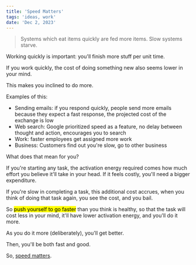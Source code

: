 ```yaml
---
title: 'Speed Matters'
tags: 'ideas, work'
date: 'Dec 2, 2023'
---
```


> Systems which eat items quickly are fed more items. Slow systems starve.

Working quickly is important: you'll finish more stuff per unit time.

If you work quickly, the cost of doing something new also seems lower in your mind.

This makes you inclined to do more.

Examples of this:

- Sending emails: if you respond quickly, people send more emails because they expect a fast response, the projected cost of the exchange is low
- Web search: Google prioritized speed as a feature, no delay between thought and action, encourages you to search
- Work: faster employees get assigned more work
- Business: Customers find out you're slow, go to other business

What does that mean for you?

If you're starting any task, the activation energy required comes how much effort you believe it'll take in your head. If it feels costly, you'll need a bigger expenditure.

If you're slow in completing a task, this additional cost accrues, when you think of doing that task again, you see the cost, and you bail.

So <mark>push yourself to go faster</mark> than you think is healthy, so that the task will cost less in your mind, it'll have lower activation energy, and you'll do it more.

As you do it more (deliberately), you'll get better.

Then, you'll be both fast and good.

So, [speed matters](https://jsomers.net/blog/speed-matters).
